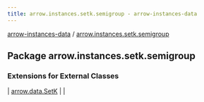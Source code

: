```yaml
---
title: arrow.instances.setk.semigroup - arrow-instances-data
---
```


[arrow-instances-data](../index.html) / [arrow.instances.setk.semigroup](./index.html)

## Package arrow.instances.setk.semigroup

### Extensions for External Classes

| [arrow.data.SetK](arrow.data.-set-k/index.html) |  |

